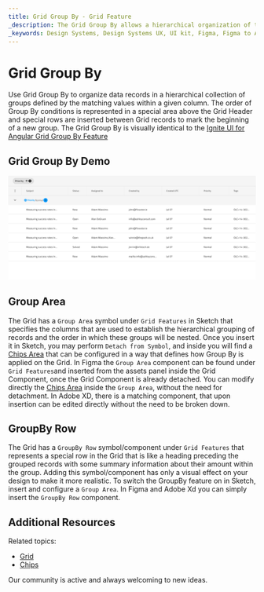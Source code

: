 ```yaml
---
title: Grid Group By - Grid Feature
_description: The Grid Group By allows a hierarchical organization of the Grid records according to common values for a selected column.
_keywords: Design Systems, Design Systems UX, UI kit, Figma, Figma to Angular, Export code from Figma, Figma to HTML, Figma UI kits, Sketch, Ignite UI for Angular, Sketch to Angular, Angular, Angular Design System, Export code from Sketch, Design Kits for Angular, Sketch HTML, Sketch to HTML, Sketch UI kits, Adobe XD, Adobe XD to Angular, Export code from Adobe XD, Adobe XD to HTML, Adobe XD UI kits
---
```


# Grid Group By

Use Grid Group By to organize data records in a hierarchical collection of groups defined by the matching values within a given column. The order of Group By conditions is represented in a special area above the Grid Header and special rows are inserted between Grid records to mark the beginning of a new group. The Grid Group By is visually identical to the [Ignite UI for Angular Grid Group By Feature](https://www.infragistics.com/products/ignite-ui-angular/angular/components/grid/groupby.html)

## Grid Group By Demo

<img class="responsive-img" src="../images/grid_group_by_demo.png" srcset="../images/grid_group_by_demo@2x.png 2x" />

## Group Area

The Grid has a `Group Area` symbol under `Grid Features` in Sketch that specifies the columns that are used to establish the hierarchical grouping of records and the order in which these groups will be nested. Once you insert it in Sketch, you may perform `Detach from Symbol`, and inside you will find a [Chips Area](chips.md) that can be configured in a way that defines how Group By is applied on the Grid. In Figma the `Group Area` component can be found under `Grid Features`and inserted from the assets panel inside the Grid Component, once the Grid Component is already detached. You can modify directly the [Chips Area](chips.md) inside the `Group Area`, without the need for detachment. In Adobe XD, there is a matching component, that upon insertion can be edited directly without the need to be broken down.

## GroupBy Row

The Grid has a `GroupBy Row` symbol/component under `Grid Features` that represents a special row in the Grid that is like a heading preceding the grouped records with some summary information about their amount within the group. Adding this symbol/component has only a visual effect on your design to make it more realistic. To switch the GroupBy feature on in Sketch, insert and configure a `Group Area`. In Figma and Adobe Xd you can simply insert the `GroupBy Row` component.

## Additional Resources

Related topics:

- [Grid](grid.md)
- [Chips](chips.md)
  <div class="divider--half"></div>

Our community is active and always welcoming to new ideas.
